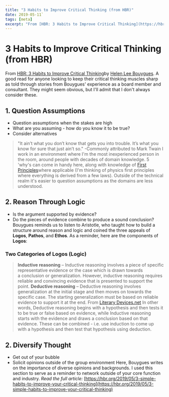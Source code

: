 ```yaml
---
title: "3 Habits to Improve Critical Thinking (from HBR)"
date: 2019-05-11`
tags: [meta]
excerpt: "From [HBR: 3 Habits to Improve Critical Thinking](https://hbr.org/2019/05/3-simple-habits-to-improve-your-critical-thinking)by [Helen Lee Bouygues](hbr.org/search?term=helen%20lee%20bouygues). A good read for anyone looking to keep their critical thinking muscles sharp as told through stories from Bouygues' experience as a board member and consultant. They might seem obvious, but I'll admit that I don't always consider these."
---
```


# 3 Habits to Improve Critical Thinking (from HBR)

From [HBR: 3 Habits to Improve Critical Thinking](https://hbr.org/2019/05/3-simple-habits-to-improve-your-critical-thinking)by [Helen Lee Bouygues](hbr.org/search?term=helen%20lee%20bouygues). A good read for anyone looking to keep their critical thinking muscles sharp as told through stories from Bouygues' experience as a board member and consultant. They might seem obvious, but I'll admit that I don't always consider these. 

## 1. Question Assumptions
* Question assumptions when the stakes are high
* What are you assuming - how do you know it to be true?
* Consider alternatives
> "It ain’t what you don’t know that gets you into trouble. It’s what you know for sure that just ain’t so."
>  -Commonly attributed to Mark Twain
I work in an environment where I'm the most inexperienced person in the room, around people with decades of domain knowledge. 5 'why's can come in handy here, along with knowledge of [First Principles](https://en.wikipedia.org/wiki/First_principle)where applicable (I'm thinking of physics first principles where everything is derived from a few laws). Outside of the technical realm it's easier to question assumptions as the domains are less understood.

## 2. Reason Through Logic
* Is the argument supported by evidence?
* Do the pieces of evidence combine to produce a sound conclusion?
Bouygues reminds us to listen to Aristotle, who taught how to build a structure around reason and logic and coined the three appeals of **Logos**, **Pathos**, and **Ethos**. As a reminder, here are the components of **Logos**:
### Two Categories of Logos (Logic)
> **Inductive reasoning** – Inductive reasoning involves a piece of specific representative evidence or the case which is drawn towards a conclusion or generalization. However, inductive reasoning requires reliable and convincing evidence that is presented to support the point.
> **Deductive reasoning** – Deductive reasoning involves generalization at the initial stage and then moves on towards the specific case. The starting generalization must be based on reliable evidence to support it at the end.
> From [Literary Devices.net](https://literarydevices.net/logos/)
In other words, Deductive reasoning begins with a hypothesis and then tests it to be true or false based on evidence, while Inductive reasoning starts with the evidence and draws a conclusion based on that evidence. These can be combined - i.e. use induction to come up with a hypothesis and then test that hypothesis using deduction.
## 2. Diversify Thought
* Get out of your bubble
* Solicit opinions outside of the group environment
Here, Bouygues writes on the importance of diverse opinions and backgrounds. I used this section to serve as a reminder to network outside of your core function and industry. 
*Read the full article:* [https://hbr.org/2019/05/3-simple-habits-to-improve-your-critical-thinking](https://hbr.org/2019/05/3-simple-habits-to-improve-your-critical-thinking)